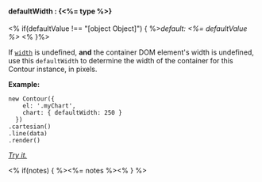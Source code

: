 #### **defaultWidth** : {<%= type %>}

<% if(defaultValue !== "[object Object]") { %>*default: <%= defaultValue %>* <% }%>

If [`width`](#config_config.chart.width) is undefined, **and** the container DOM element's width is undefined, use this `defaultWidth` to determine the width of the container for this Contour instance, in pixels.

**Example:**

    new Contour({
        el: '.myChart',
        chart: { defaultWidth: 250 }
      })
    .cartesian()
    .line(data)
    .render()

*[Try it.](<%= jsFiddleLink %>)*

<% if(notes) { %><%= notes %><% } %>

